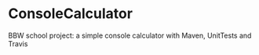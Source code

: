 # ConsoleCalculator
BBW school project: a simple console calculator with Maven, UnitTests and Travis
